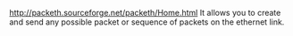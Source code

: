 http://packeth.sourceforge.net/packeth/Home.html
It allows you to create and send any possible packet or sequence of packets on the ethernet link.
